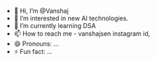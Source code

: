 - 👋 Hi, I’m @Vanshaj
- 👀 I’m interested in new AI technologies.
- 🌱 I’m currently learning DSA
- 📫 How to reach me - vanshajsen instagram id,
- 😄 Pronouns: ...
- ⚡ Fun fact: ...

<!---
Vanshaj16/Vanshaj16 is a ✨ special ✨ repository because its `README.md` (this file) appears on your GitHub profile.
You can click the Preview link to take a look at your changes.
--->
